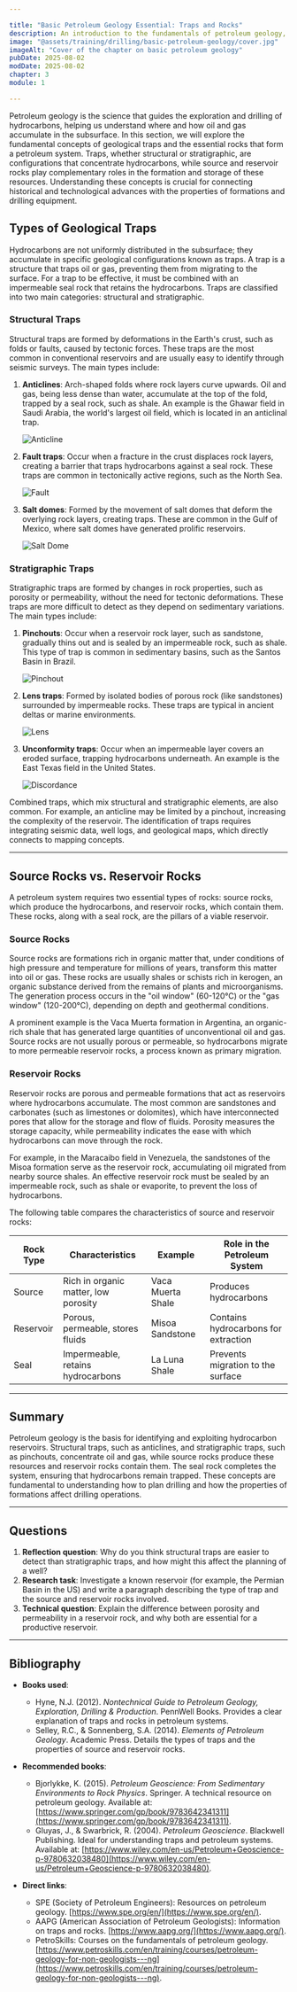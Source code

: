 ```yaml
---

title: "Basic Petroleum Geology Essential: Traps and Rocks"
description: An introduction to the fundamentals of petroleum geology, focusing on the types of geological traps (structural and stratigraphic) and the differences between source and reservoir rocks. This chapter explains how these elements allow for the accumulation of hydrocarbons and their relevance for drilling. 
image: "@assets/training/drilling/basic-petroleum-geology/cover.jpg" 
imageAlt: "Cover of the chapter on basic petroleum geology" 
pubDate: 2025-08-02 
modDate: 2025-08-02 
chapter: 3 
module: 1

---
```


Petroleum geology is the science that guides the exploration and drilling of hydrocarbons, helping us understand where and how oil and gas accumulate in the subsurface. In this section, we will explore the fundamental concepts of geological traps and the essential rocks that form a petroleum system. Traps, whether structural or stratigraphic, are configurations that concentrate hydrocarbons, while source and reservoir rocks play complementary roles in the formation and storage of these resources. Understanding these concepts is crucial for connecting historical and technological advances with the properties of formations and drilling equipment.

## Types of Geological Traps

Hydrocarbons are not uniformly distributed in the subsurface; they accumulate in specific geological configurations known as traps. A trap is a structure that traps oil or gas, preventing them from migrating to the surface. For a trap to be effective, it must be combined with an impermeable seal rock that retains the hydrocarbons. Traps are classified into two main categories: structural and stratigraphic.

### Structural Traps

Structural traps are formed by deformations in the Earth's crust, such as folds or faults, caused by tectonic forces. These traps are the most common in conventional reservoirs and are usually easy to identify through seismic surveys. The main types include:

1. **Anticlines**: Arch-shaped folds where rock layers curve upwards. Oil and gas, being less dense than water, accumulate at the top of the fold, trapped by a seal rock, such as shale. An example is the Ghawar field in Saudi Arabia, the world's largest oil field, which is located in an anticlinal trap.

    ![Anticline](../../../../assets/training/drilling/basic-petroleum-geology/anticline.jpg)

2. **Fault traps**: Occur when a fracture in the crust displaces rock layers, creating a barrier that traps hydrocarbons against a seal rock. These traps are common in tectonically active regions, such as the North Sea.

    ![Fault](../../../../assets/training/drilling/basic-petroleum-geology/fault.jpg)

3. **Salt domes**: Formed by the movement of salt domes that deform the overlying rock layers, creating traps. These are common in the Gulf of Mexico, where salt domes have generated prolific reservoirs.

    ![Salt Dome](../../../../assets/training/drilling/basic-petroleum-geology/salt-dome.jpg)

### Stratigraphic Traps

Stratigraphic traps are formed by changes in rock properties, such as porosity or permeability, without the need for tectonic deformations. These traps are more difficult to detect as they depend on sedimentary variations. The main types include:

1. **Pinchouts**: Occur when a reservoir rock layer, such as sandstone, gradually thins out and is sealed by an impermeable rock, such as shale. This type of trap is common in sedimentary basins, such as the Santos Basin in Brazil.

    ![Pinchout](../../../../assets/training/drilling/basic-petroleum-geology/pinchout.jpg)

2. **Lens traps**: Formed by isolated bodies of porous rock (like sandstones) surrounded by impermeable rocks. These traps are typical in ancient deltas or marine environments.

    ![Lens](../../../../assets/training/drilling/basic-petroleum-geology/lens.jpg)

3. **Unconformity traps**: Occur when an impermeable layer covers an eroded surface, trapping hydrocarbons underneath. An example is the East Texas field in the United States.

    ![Discordance](../../../../assets/training/drilling/basic-petroleum-geology/discordance.jpg)

Combined traps, which mix structural and stratigraphic elements, are also common. For example, an anticline may be limited by a pinchout, increasing the complexity of the reservoir. The identification of traps requires integrating seismic data, well logs, and geological maps, which directly connects to mapping concepts.

-----

## Source Rocks vs. Reservoir Rocks

A petroleum system requires two essential types of rocks: source rocks, which produce the hydrocarbons, and reservoir rocks, which contain them. These rocks, along with a seal rock, are the pillars of a viable reservoir.

### Source Rocks

Source rocks are formations rich in organic matter that, under conditions of high pressure and temperature for millions of years, transform this matter into oil or gas. These rocks are usually shales or schists rich in kerogen, an organic substance derived from the remains of plants and microorganisms. The generation process occurs in the "oil window" (60-120°C) or the "gas window" (120-200°C), depending on depth and geothermal conditions.

A prominent example is the Vaca Muerta formation in Argentina, an organic-rich shale that has generated large quantities of unconventional oil and gas. Source rocks are not usually porous or permeable, so hydrocarbons migrate to more permeable reservoir rocks, a process known as primary migration.

### Reservoir Rocks

Reservoir rocks are porous and permeable formations that act as reservoirs where hydrocarbons accumulate. The most common are sandstones and carbonates (such as limestones or dolomites), which have interconnected pores that allow for the storage and flow of fluids. Porosity measures the storage capacity, while permeability indicates the ease with which hydrocarbons can move through the rock.

For example, in the Maracaibo field in Venezuela, the sandstones of the Misoa formation serve as the reservoir rock, accumulating oil migrated from nearby source shales. An effective reservoir rock must be sealed by an impermeable rock, such as shale or evaporite, to prevent the loss of hydrocarbons.

The following table compares the characteristics of source and reservoir rocks:

| **Rock Type** | **Characteristics** | **Example** | **Role in the Petroleum System** |
|-------------------|---------------------------------------------|--------------------------|------------------------------------------|
| Source            | Rich in organic matter, low porosity        | Vaca Muerta Shale        | Produces hydrocarbons                    |
| Reservoir         | Porous, permeable, stores fluids            | Misoa Sandstone          | Contains hydrocarbons for extraction     |
| Seal              | Impermeable, retains hydrocarbons           | La Luna Shale            | Prevents migration to the surface        |

-----

## Summary

Petroleum geology is the basis for identifying and exploiting hydrocarbon reservoirs. Structural traps, such as anticlines, and stratigraphic traps, such as pinchouts, concentrate oil and gas, while source rocks produce these resources and reservoir rocks contain them. The seal rock completes the system, ensuring that hydrocarbons remain trapped. These concepts are fundamental to understanding how to plan drilling and how the properties of formations affect drilling operations.

-----

## Questions

1. **Reflection question**: Why do you think structural traps are easier to detect than stratigraphic traps, and how might this affect the planning of a well?
2. **Research task**: Investigate a known reservoir (for example, the Permian Basin in the US) and write a paragraph describing the type of trap and the source and reservoir rocks involved.
3. **Technical question**: Explain the difference between porosity and permeability in a reservoir rock, and why both are essential for a productive reservoir.

-----

## Bibliography

- **Books used**:

  - Hyne, N.J. (2012). *Nontechnical Guide to Petroleum Geology, Exploration, Drilling & Production*. PennWell Books.
        Provides a clear explanation of traps and rocks in petroleum systems.
  - Selley, R.C., & Sonnenberg, S.A. (2014). *Elements of Petroleum Geology*. Academic Press.
        Details the types of traps and the properties of source and reservoir rocks.

- **Recommended books**:

  - Bjorlykke, K. (2015). *Petroleum Geoscience: From Sedimentary Environments to Rock Physics*. Springer.
        A technical resource on petroleum geology. Available at: [https://www.springer.com/gp/book/9783642341311](https://www.springer.com/gp/book/9783642341311).
  - Gluyas, J., & Swarbrick, R. (2004). *Petroleum Geoscience*. Blackwell Publishing.
        Ideal for understanding traps and petroleum systems. Available at: [https://www.wiley.com/en-us/Petroleum+Geoscience-p-9780632038480](https://www.wiley.com/en-us/Petroleum+Geoscience-p-9780632038480).

- **Direct links**:

  - SPE (Society of Petroleum Engineers): Resources on petroleum geology. [https://www.spe.org/en/](https://www.spe.org/en/).
  - AAPG (American Association of Petroleum Geologists): Information on traps and rocks. [https://www.aapg.org/](https://www.aapg.org/).
  - PetroSkills: Courses on the fundamentals of petroleum geology. [https://www.petroskills.com/en/training/courses/petroleum-geology-for-non-geologists---ng](https://www.petroskills.com/en/training/courses/petroleum-geology-for-non-geologists---ng).
  
